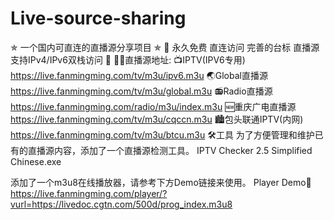 # Live-source-sharing
✯ 一个国内可直连的直播源分享项目 ✯ 🔕 永久免费 直连访问 完善的台标 直播源支持IPv4/IPv6双栈访问 🔕
🤹‍♂️直播源地址:
📺IPTV(IPV6专用) https://live.fanmingming.com/tv/m3u/ipv6.m3u
🌏Global直播源 https://live.fanmingming.com/tv/m3u/global.m3u
📻Radio直播源 https://live.fanmingming.com/radio/m3u/index.m3u
🆕重庆广电直播源 https://live.fanmingming.com/tv/m3u/cqccn.m3u
🏙️包头联通IPTV(内网) https://live.fanmingming.com/tv/m3u/btcu.m3u
🛠️工具
为了方便管理和维护已有的直播源内容，添加了一个直播源检测工具。
IPTV Checker 2.5 Simplified Chinese.exe

添加了一个m3u8在线播放器，请参考下方Demo链接来使用。
Player Demo🔗 https://live.fanmingming.com/player/?vurl=https://livedoc.cgtn.com/500d/prog_index.m3u8
